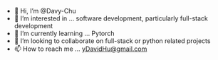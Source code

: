 - 👋 Hi, I’m @Davy-Chu
- 👀 I’m interested in ... software development, particularly full-stack development
- 🌱 I’m currently learning ... Pytorch
- 💞️ I’m looking to collaborate on full-stack or python related projects
- 📫 How to reach me ... yDavidHu@gmail.com

<!---
Davy-Chu/Davy-Chu is a ✨ special ✨ repository because its `README.md` (this file) appears on your GitHub profile.
You can click the Preview link to take a look at your changes.
--->
